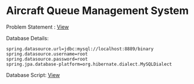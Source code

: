 # Aircraft Queue Management System

Problem Statement : [View](/resources/Exercise.txt)

Database Details:

```
spring.datasource.url=jdbc:mysql://localhost:8889/binary
spring.datasource.username=root
spring.datasource.password=root
spring.jpa.database-platform=org.hibernate.dialect.MySQLDialect
```

Database Script: [View](resources/script.sql)



